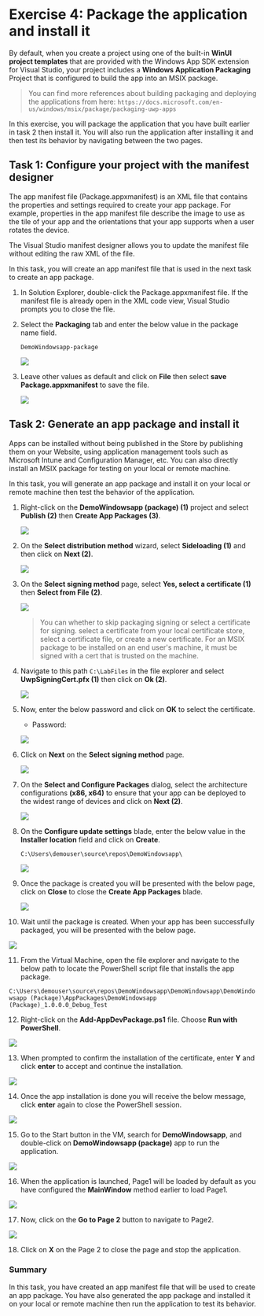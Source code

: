 # Exercise 4: Package the application and install it

By default, when you create a project using one of the built-in **WinUI project templates** that are provided with the Windows App SDK extension for Visual Studio, your project includes a **Windows Application Packaging** Project that is configured to build the app into an MSIX package.

> You can find more references about building  packaging and deploying the applications from here: `https://docs.microsoft.com/en-us/windows/msix/package/packaging-uwp-apps`

In this exercise, you will package the application that you have built earlier in task 2 then install it. You will also run the application after installing it and then test its behavior by navigating between the two pages.

## Task 1: Configure your project with the manifest designer

The app manifest file (Package.appxmanifest) is an XML file that contains the properties and settings required to create your app package. For example, properties in the app manifest file describe the image to use as the tile of your app and the orientations that your app supports when a user rotates the device.

The Visual Studio manifest designer allows you to update the manifest file without editing the raw XML of the file.

In this task, you will create an app manifest file that is used in the next task to create an app package.

1. In Solution Explorer, double-click the Package.appxmanifest file. If the manifest file is already open in the XML code view, Visual Studio prompts you to close the file.

1. Select the **Packaging** tab and enter the below value in the package name field. 

   ```
   DemoWindowsapp-package
   ```

   ![](./media/packageapp-1.png)

1. Leave other values as default and click on **File** then select **save Package.appxmanifest** to save the file.

   ![](./media/packageapp-.png)
   

## Task 2: Generate an app package and install it

Apps can be installed without being published in the Store by publishing them on your Website, using application management tools such as Microsoft Intune and Configuration Manager, etc. You can also directly install an MSIX package for testing on your local or remote machine.

In this task, you will generate an app package and install it on your local or remote machine then test the behavior of the application.

1. Right-click on the **DemoWindowsapp (package) (1)** project and select **Publish (2)** then **Create App Packages (3)**.

   ![](./media/packageapp-3.png)

2. On the **Select distribution method** wizard, select **Sideloading (1)** and then click on **Next (2)**.

   ![](./media/packageapp-3.png)

3. On the **Select signing method** page, select **Yes, select a certificate (1)** then **Select from File (2)**.
 
    ![](./media/packageapp-4.1.png)

   > You can whether to skip packaging signing or select a certificate for signing. select a certificate from your local certificate store, select a certificate file, or create a new certificate. For an MSIX package to be installed on an end user's machine, it must be signed with a cert that is trusted on the machine.

4. Navigate to this path `C:\LabFiles` in the file explorer and select **UwpSigningCert.pfx (1)** then click on **Ok (2)**.

    ![](./media/packageapp-4.1.1.png)

5. Now, enter the below password and click on **OK** to select the certificate.

    - Password: <inject key="Labvm Admin Password"></inject>

    ![](./media/packageapp-4.2.png)

6. Click on **Next** on the **Select signing method** page.

    ![](./media/packageapp-4.3.png)

7. On the **Select and Configure Packages** dialog, select the architecture configurations **(x86, x64)** to ensure that your app can be deployed to the widest range of devices and click on **Next (2)**.

   ![](./media/packageapp-5.png)

8. On the **Configure update settings** blade, enter the below value in the **Installer location** field and click on **Create**.

   ```
   C:\Users\demouser\source\repos\DemoWindowsapp\
   ```

   ![](./media/packageapp-5.png)
   
9. Once the package is created you will be presented with the below page, click on **Close** to close the **Create App Packages** blade.

   ![](./media/packageapp-6.png)

10. Wait until the package is created. When your app has been successfully packaged, you will be presented with the below page.

   ![](./media/packageapp-7.png)


11. From the Virtual Machine, open the file explorer and navigate to the below path to locate the PowerShell script file that installs the app package.

   `C:\Users\demouser\source\repos\DemoWindowsapp\DemoWindowsapp\DemoWindowsapp (Package)\AppPackages\DemoWindowsapp (Package)_1.0.0.0_Debug_Test`
   
12. Right-click on the **Add-AppDevPackage.ps1** file. Choose **Run with PowerShell**. 

   ![](./media/installapp-1.png)

13. When prompted to confirm the installation of the certificate, enter **Y** and click **enter** to accept and continue the installation.

   ![](./media/installapp-2.png)

14. Once the app installation is done you will receive the below message, click **enter** again to close the PowerShell session.

   ![](./media/installapp-3.1.png)

15. Go to the Start button in the VM, search for  **DemoWindowsapp**, and double-click on **DemoWindowsapp (package)** app to run the application.

   ![](./media/installapp-3.png)
   
16. When the application is launched, Page1 will be loaded by default as you have configured the **MainWindow** method earlier to load Page1.

   ![](./media/buildapp-3.png)

17. Now, click on the **Go to Page 2** button to navigate to Page2.

   ![](./media/buildapp-4.png)

18. Click on **X** on the Page 2 to close the page and stop the application.


### Summary  
In this task, you have created an app manifest file that will be used to create an app package. You have also generated the app package and installed it on your local or remote machine then run the application to test its behavior.
